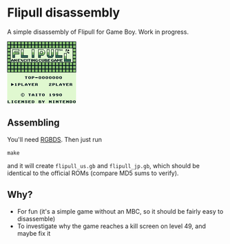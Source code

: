Flipull disassembly
===================

A simple disassembly of Flipull for Game Boy. Work in progress.

![](flipull.png)

Assembling
----------

You'll need [RGBDS](https://github.com/rednex/rgbds). Then just run

```
make
```

and it will create `flipull_us.gb` and `flipull_jp.gb`, which should be identical to the official ROMs (compare MD5 sums to verify).

Why?
----

* For fun (it's a simple game without an MBC, so it should be fairly easy to disassemble)
* To investigate why the game reaches a kill screen on level 49, and maybe fix it
